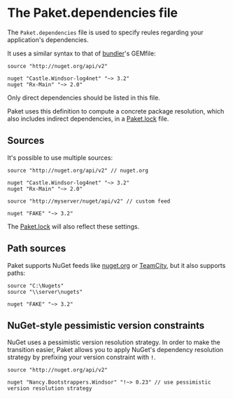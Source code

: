 The Paket.dependencies file
===========================

The `Paket.dependencies` file is used to specify reules regarding your application's dependencies. 

It uses a similar syntax to that of [bundler](http://bundler.io/)'s GEMfile:
  
    source "http://nuget.org/api/v2"

    nuget "Castle.Windsor-log4net" "~> 3.2"
    nuget "Rx-Main" "~> 2.0"

Only direct dependencies should be listed in this file.

Paket uses this definition to compute a concrete package resolution, which also includes indirect dependencies, in a [Paket.lock](lock_file.html) file.

Sources
-------

It's possible to use multiple sources:

    source "http://nuget.org/api/v2" // nuget.org

    nuget "Castle.Windsor-log4net" "~> 3.2"
    nuget "Rx-Main" "~> 2.0"

    source "http://myserver/nuget/api/v2" // custom feed

    nuget "FAKE" "~> 3.2"

The [Paket.lock](lock_file.html) will also reflect these settings.

Path sources
------------

Paket supports NuGet feeds like [nuget.org](http.//nuget.org) or [TeamCity](http://www.jetbrains.com/teamcity/), but it also supports paths:

	source "C:\Nugets"
	source "\\server\nugets"

    nuget "FAKE" "~> 3.2"

NuGet-style pessimistic version constraints
-------------------------------------------

NuGet uses a pessimistic version resolution strategy. In order to make the transition easier, Paket allows you to apply NuGet's dependency resolution strategy by prefixing your version constraint with **`!`**.

    source "http://nuget.org/api/v2"

    nuget "Nancy.Bootstrappers.Windsor" "!~> 0.23" // use pessimistic version resolution strategy